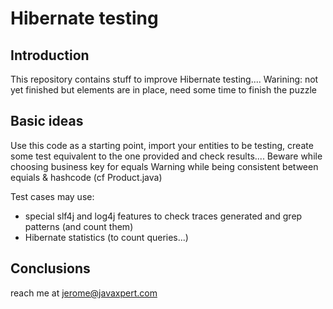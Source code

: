 # Hibernate testing 

## Introduction
This repository contains stuff to improve Hibernate testing....
Warining: not yet finished but elements are in place, need some time to finish the puzzle

## Basic ideas
Use this code as a starting point, import your entities to be testing, create some test equivalent to the one provided
and check results....
Beware while choosing business key for equals
Warning while being consistent between equials & hashcode (cf Product.java)

Test cases may use:
- special slf4j and log4j features to check traces generated and grep patterns (and count them)
- Hibernate statistics (to count queries...)

## Conclusions
reach me at jerome@javaxpert.com

